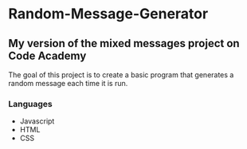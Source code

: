 # Random-Message-Generator

## My version of the mixed messages project on Code Academy
The goal of this project is to create a basic program that generates a random message each time it is run.
### Languages 
* Javascript 
* HTML
* CSS 
